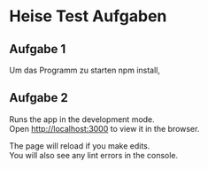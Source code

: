 # Heise Test Aufgaben

## Aufgabe 1

Um das Programm zu starten npm install, 

## Aufgabe 2

Runs the app in the development mode.\
Open [http://localhost:3000](http://localhost:3000) to view it in the browser.

The page will reload if you make edits.\
You will also see any lint errors in the console.
